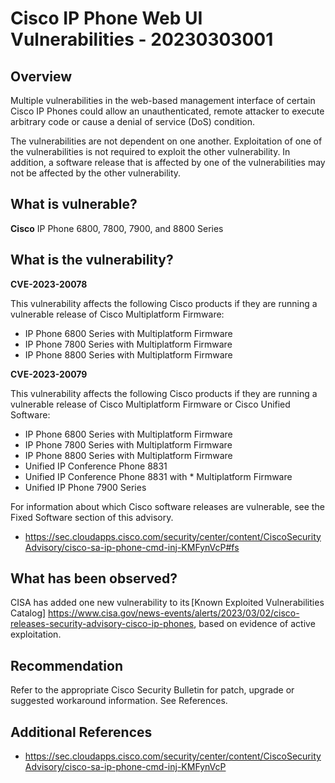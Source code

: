 # Cisco IP Phone Web UI Vulnerabilities - 20230303001

## Overview

Multiple vulnerabilities in the web-based management interface of certain Cisco IP Phones could allow an unauthenticated, remote attacker to execute arbitrary code or cause a denial of service (DoS) condition.

The vulnerabilities are not dependent on one another. Exploitation of one of the vulnerabilities is not required to exploit the other vulnerability. In addition, a software release that is affected by one of the vulnerabilities may not be affected by the other vulnerability.

## What is vulnerable?

**Cisco** IP Phone 6800, 7800, 7900, and 8800 Series

## What is the vulnerability?

**CVE-2023-20078**

This vulnerability affects the following Cisco  products if they are running a vulnerable release of Cisco Multiplatform Firmware:

* IP Phone 6800 Series with Multiplatform Firmware
* IP Phone 7800 Series with Multiplatform Firmware
* IP Phone 8800 Series with Multiplatform Firmware

**CVE-2023-20079**

This vulnerability affects the following Cisco products if they are running a vulnerable release of Cisco Multiplatform Firmware or Cisco Unified Software:

* IP Phone 6800 Series with Multiplatform Firmware
* IP Phone 7800 Series with Multiplatform Firmware
* IP Phone 8800 Series with Multiplatform Firmware
* Unified IP Conference Phone 8831
* Unified IP Conference Phone 8831 with * Multiplatform Firmware
* Unified IP Phone 7900 Series

For information about which Cisco software releases are vulnerable, see the Fixed Software section of this advisory.
- https://sec.cloudapps.cisco.com/security/center/content/CiscoSecurityAdvisory/cisco-sa-ip-phone-cmd-inj-KMFynVcP#fs

## What has been observed?

CISA has added one new vulnerability to its [Known Exploited Vulnerabilities Catalog] https://www.cisa.gov/news-events/alerts/2023/03/02/cisco-releases-security-advisory-cisco-ip-phones, based on evidence of active exploitation.


## Recommendation

Refer to the appropriate Cisco Security Bulletin for patch, upgrade or suggested workaround information. See References.

## Additional References
- https://sec.cloudapps.cisco.com/security/center/content/CiscoSecurityAdvisory/cisco-sa-ip-phone-cmd-inj-KMFynVcP
